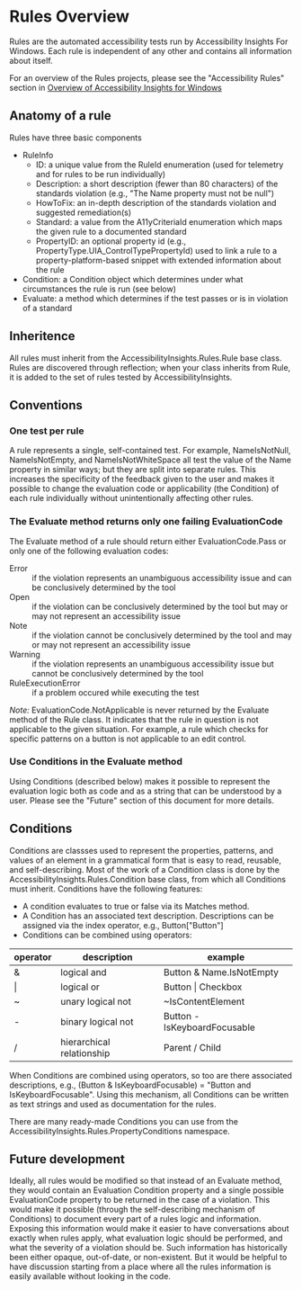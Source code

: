 # Rules Overview

Rules are the automated accessibility tests run by Accessibility Insights For Windows. Each rule is independent of any other and contains all information about itself.

For an overview of the Rules projects, please see the "Accessibility Rules" section in [Overview of Accessibility Insights for Windows](./overview.md)

## Anatomy of a rule

Rules have three basic components

- RuleInfo
   - ID: a unique value from the RuleId enumeration (used for telemetry and for rules to be run individually)
   - Description: a short description (fewer than 80 characters) of the standards violation (e.g., "The Name property must not be null")
   - HowToFix: an in-depth description of the standards violation and suggested remediation(s)
   - Standard: a value from the A11yCriteriaId enumeration which maps the given rule to a documented standard
   - PropertyID: an optional property id (e.g., PropertyType.UIA_ControlTypePropertyId) used to link a rule to a property-platform-based snippet with extended information about the rule
- Condition: a Condition object which determines under what circumstances the rule is run (see below)
- Evaluate: a method which determines if the test passes or is in violation of a standard

## Inheritence

All rules must inherit from the AccessibilityInsights.Rules.Rule base class. Rules are discovered through reflection; when your class inherits from Rule,  it is added to the set of rules tested by AccessibilityInsights. 

## Conventions

### One test per rule

A rule represents a single, self-contained test. For example, NameIsNotNull, NameIsNotEmpty, and NameIsNotWhiteSpace all test the value of the Name property in similar ways; but they are split into separate rules. This increases the specificity of the feedback given to the user and makes it possible to change the evaluation code or applicability (the Condition) of each rule individually without unintentionally affecting other rules.

### The Evaluate method returns only one failing EvaluationCode

The Evaluate method of a rule should return either EvaluationCode.Pass or only one of the following evaluation codes:

<dl>
<dt>Error</dt>
<dd>if the violation represents an unambiguous accessibility issue and can be conclusively determined by the tool</dd>
<dt>Open</dt>
<dd>if the violation can be conclusively determined by the tool but may or may not represent an accessibility issue</dd>
<dt>Note</dt>
<dd>if the violation cannot be conclusively determined by the tool and may or may not represent an accessibility issue</dd>
<dt>Warning</dt>
<dd>if the violation represents an unambiguous accessibility issue but cannot be conclusively determined by the tool</dd>
<dt>RuleExecutionError</dt>
<dd>if a problem occured while executing the test</dd>
</dl>

_Note:_ EvaluationCode.NotApplicable is never returned by the Evaluate method of the Rule class. It indicates that the rule in question is not applicable to the given situation. For example, a rule which checks for specific patterns on a button is not applicable to an edit control.

### Use Conditions in the Evaluate method

Using Conditions (described below) makes it possible to represent the evaluation logic both as code and as a string that can be understood by a user. Please see the "Future" section of this document for more details.

## Conditions

Conditions are classses used to represent the properties, patterns, and values of an element in a grammatical form that is easy to read, reusable, and self-describing. Most of the work of a Condition class is done by the AccessibilityInsights.Rules.Condition base class, from which all Conditions must inherit. Conditions have the following features:

- A condition evaluates to true or false via its Matches method.
- A Condition has an associated text description. Descriptions can be assigned via the index operator, e.g., Button["Button"]
- Conditions can be combined using operators:

operator | description | example
--- | --- | ---
& | logical and | Button & Name.IsNotEmpty
&#124; | logical or | Button &#124; Checkbox
~ | unary logical not | ~IsContentElement
&#45; | binary logical not | Button - IsKeyboardFocusable
/ | hierarchical relationship | Parent / Child

When Conditions are combined using operators, so too are there associated descriptions, e.g., (Button & IsKeyboardFocusable) = "Button and IsKeyboardFocusable". Using this mechanism, all Conditions can be written as text strings and used as documentation for the rules.

There are many ready-made Conditions you can use from the AccessibilityInsights.Rules.PropertyConditions namespace.

## Future development

Ideally, all rules would be modified so that instead of an Evaluate method, they would contain an Evaluation Condition property and a single possible EvaluationCode property to be returned in the case of a violation. This would make it possible (through the self-describing mechanism of Conditions) to document every part of a rules logic and information. Exposing this information would make it easier to have conversations about exactly when rules apply, what evaluation logic should be performed, and what the severity of a violation should be. Such information has historically been either opaque, out-of-date, or non-existent. But it would be helpful to have discussion starting from a place where all the rules information is easily available without looking in the code.
